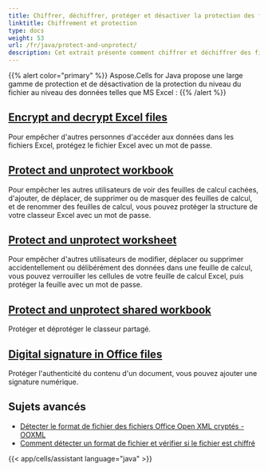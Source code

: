 ```yaml
---
title: Chiffrer, déchiffrer, protéger et désactiver la protection des fichiers Excel
linktitle: Chiffrement et protection
type: docs
weight: 53
url: /fr/java/protect-and-unprotect/
description: Cet extrait présente comment chiffrer et déchiffrer des fichiers Excel, protéger et désactiver la protection des données dans les fichiers Excel à l aide de codes JAVA.
---
```



{{% alert color="primary" %}}
Aspose.Cells for Java propose une large gamme de protection et de désactivation de la protection du niveau du fichier au niveau des données telles que MS Excel :
{{% /alert %}}


## [**Encrypt and decrypt Excel files**](/cells/fr/java/encrypt-and-decrypt-excel-files/)
Pour empêcher d'autres personnes d'accéder aux données dans les fichiers Excel, protégez le fichier Excel avec un mot de passe.

## [**Protect and unprotect workbook**](/cells/fr/java/protect-and-unprotect-workbook-structure/)
Pour empêcher les autres utilisateurs de voir des feuilles de calcul cachées, d'ajouter, de déplacer, de supprimer ou de masquer des feuilles de calcul, et de renommer des feuilles de calcul, vous pouvez protéger la structure de votre classeur Excel avec un mot de passe.

## [**Protect and unprotect worksheet**](/cells/fr/java/protect-and-unprotect-worksheet/)
Pour empêcher d'autres utilisateurs de modifier, déplacer ou supprimer accidentellement ou délibérément des données dans une feuille de calcul, vous pouvez verrouiller les cellules de votre feuille de calcul Excel, puis protéger la feuille avec un mot de passe. 

## [**Protect and unprotect shared workbook**](/cells/fr/java/password-protect-or-unprotect-the-shared-workbook/)
Protéger et déprotéger le classeur partagé.

## [**Digital signature in Office files**](/cells/fr/java/assign-and-validate-digital-signatures/)
Protéger l'authenticité du contenu d'un document, vous pouvez ajouter une signature numérique.

## **Sujets avancés**
- [Détecter le format de fichier des fichiers Office Open XML cryptés - OOXML](/cells/fr/java/detect-file-format-of-encrypted-office-open-xml-ooxml-files/)
- [Comment détecter un format de fichier et vérifier si le fichier est chiffré](/cells/fr/java/how-to-detect-a-file-format-and-check-if-the-file-is-encrypted/)


{{< app/cells/assistant language="java" >}}
